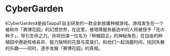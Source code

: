# CyberGarden

《CyberGarden》是由TappaT自主研发的一款全新放置种植游戏。游戏发生在一个被称作「赛博花园」的幻想世界，在这里，被塔牌服务器选中的人将被授予「花の种子」，导引生命之力。你将扮演一位名为「种植园主」的神秘角色，在自由的种植园中邂逅性格各异、能力独特的花苗与菜苗们，和他们一起消磨时间，找回失散的乐趣——同时，逐步发掘「赛博花园」的真相。
